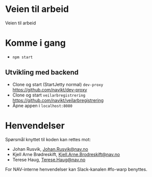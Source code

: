 Veien til arbeid
================

Veien til arbeid

# Komme i gang
 
* `npm start`

## Utvikling med backend

* Clone og start (StartJetty normal) `dev-proxy`  https://github.com/navikt/dev-proxy
* Clone og start `veilarbregistrering` https://github.com/navikt/veilarbregistrering
* Åpne appen i `localhost:8080`

# Henvendelser

Spørsmål knyttet til koden kan rettes mot:

* Johan Rusvik, Johan.Rusvik@nav.no
* Kjell Arne Brødreskift, Kjell.Arne.Brodreskift@nav.no
* Terese Haug, Terese.Haug@nav.no

For NAV-interne henvendelser kan Slack-kanalen #fo-warp benyttes.